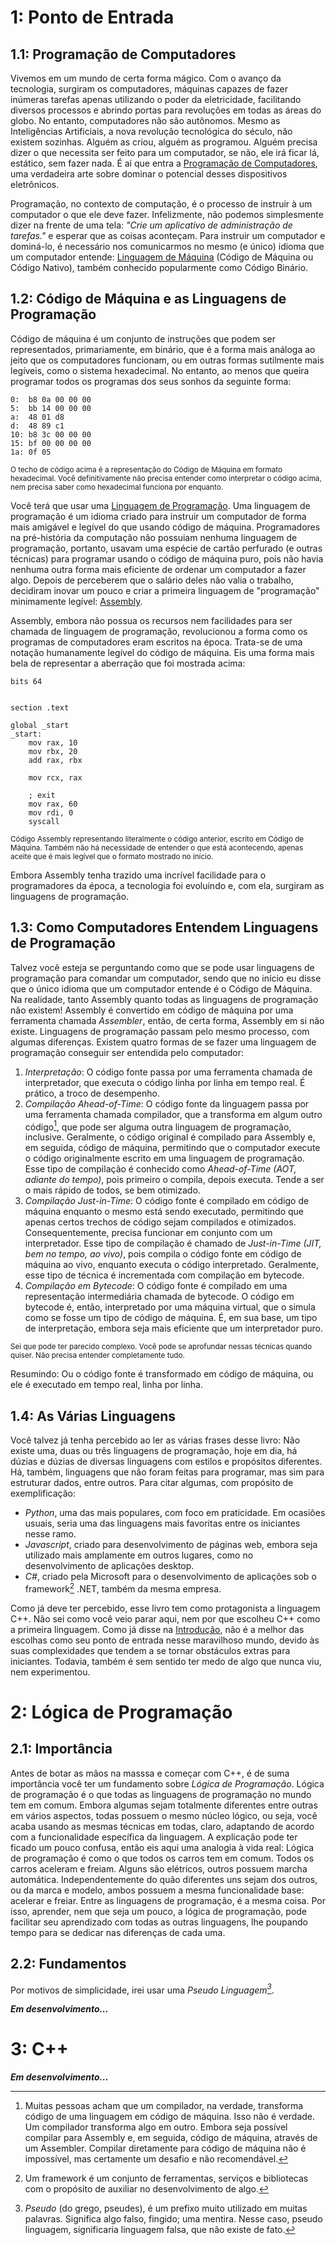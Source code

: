 # 1: Ponto de Entrada
## 1.1: Programação de Computadores

Vivemos em um mundo de certa forma mágico. Com o avanço da tecnologia, surgiram os computadores, máquinas capazes de fazer inúmeras tarefas apenas utilizando o poder da eletricidade, facilitando diversos processos e abrindo portas para revoluções em todas as áreas do globo. No entanto, computadores não são autônomos. Mesmo as Inteligências Artificiais, a nova revolução tecnológica do século, não existem sozinhas. Alguém as criou, alguém as programou. Alguém precisa dizer o que necessita ser feito para um computador, se não, ele irá ficar lá, estático, sem fazer nada. É aí que entra a [Programação de Computadores](https://pt.wikipedia.org/wiki/Programa%C3%A7%C3%A3o_de_computadores), uma verdadeira arte sobre dominar o potencial desses dispositivos eletrônicos.

Programação, no contexto de computação, é o processo de instruir à um computador o que ele deve fazer. Infelizmente, não podemos simplesmente dizer na frente de uma tela: *"Crie um aplicativo de administração de tarefas."* e esperar que as coisas aconteçam. Para instruir um computador e dominá-lo, é necessário nos comunicarmos no mesmo (e único) idioma que um computador entende: [Linguagem de Máquina](https://pt.wikipedia.org/wiki/C%C3%B3digo_de_m%C3%A1quina) (Código de Máquina ou Código Nativo), também conhecido popularmente como Código Binário.





## 1.2: Código de Máquina e as Linguagens de Programação

Código de máquina é um conjunto de instruções que podem ser representados, primariamente, em binário, que é a forma mais análoga ao jeito que os computadores funcionam, ou em outras formas sutilmente mais legíveis, como o sistema hexadecimal. No entanto, ao menos que queira programar todos os programas dos seus sonhos da seguinte forma:

```
0:  b8 0a 00 00 00
5:	bb 14 00 00 00
a:	48 01 d8
d:	48 89 c1
10:	b8 3c 00 00 00
15:	bf 00 00 00 00
1a:	0f 05
```

<small>O techo de código acima é a representação do Código de Máquina em formato hexadecimal. Você definitivamente não precisa entender como interpretar o código acima, nem precisa saber como hexadecimal funciona por enquanto.</small>

Você terá que usar uma [Linguagem de Programação](https://pt.wikipedia.org/wiki/Linguagem_de_programa%C3%A7%C3%A3o).
Uma linguagem de programação é um idioma criado para instruir um computador de forma mais amigável e legível do que usando código de máquina. Programadores na pré-história da computação não possuiam nenhuma linguagem de programação, portanto, usavam uma espécie de cartão perfurado (e outras técnicas) para programar usando o código de máquina puro, pois não havia nenhuma outra forma mais eficiente de ordenar um computador a fazer algo.
Depois de perceberem que o salário deles não valia o trabalho, decidiram inovar um pouco e criar a primeira linguagem de "programação" minimamente legível: [Assembly](https://pt.wikipedia.org/wiki/Linguagem_assembly).

Assembly, embora não possua os recursos nem facilidades para ser chamada de linguagem de programação, revolucionou a forma como os programas de computadores eram escritos na época. Trata-se de uma notação humanamente legível do código de máquina. Eis uma forma mais bela de representar a aberração que foi mostrada acima:

```Assembly
bits 64


section .text

global _start
_start:
    mov rax, 10
    mov rbx, 20
    add rax, rbx

    mov rcx, rax

    ; exit
    mov rax, 60
    mov rdi, 0
    syscall
```

<small>Código Assembly representando literalmente o código anterior, escrito em Código de Máquina. Também não há necessidade de entender o que está acontecendo, apenas aceite que é mais legível que o formato mostrado no início.</small>

Embora Assembly tenha trazido uma incrível facilidade para o programadores da época, a tecnologia foi evoluindo e, com ela, surgiram as linguagens de programação.





## 1.3: Como Computadores Entendem Linguagens de Programação

Talvez você esteja se perguntando como que se pode usar linguagens de programação para comandar um computador, sendo que no início eu disse que o único idioma que um computador entende é o Código de Máquina. Na realidade, tanto Assembly quanto todas as linguagens de programação não existem!
Assembly é convertido em código de máquina por uma ferramenta chamada *Assembler*, então, de certa forma, Assembly em si não existe. Linguagens de programação passam pelo mesmo processo, com algumas diferenças. Existem quatro formas de se fazer uma linguagem de programação conseguir ser entendida pelo computador:

1. *Interpretação*: O código fonte passa por uma ferramenta chamada de interpretador, que executa o código linha por linha em tempo real. É prático, a troco de desempenho.
2. *Compilação Ahead-of-Time*: O código fonte da linguagem passa por uma ferramenta chamada compilador, que a transforma em algum outro código[^1], que pode ser alguma outra linguagem de programação, inclusive. Geralmente, o código original é compilado para Assembly e, em seguida, código de máquina, permitindo que o computador execute o código originalmente escrito em uma linguagem de programação. Esse tipo de compilação é conhecido como *Ahead-of-Time (AOT, adiante do tempo)*, pois primeiro o compila, depois executa. Tende a ser o mais rápido de todos, se bem otimizado.
3. *Compilação Just-in-Time*: O código fonte é compilado em código de máquina enquanto o mesmo está sendo executado, permitindo que apenas certos trechos de código sejam compilados e otimizados. Consequentemente, precisa funcionar em conjunto com um interpretador. Esse tipo de compilação é chamado de *Just-in-Time (JIT, bem no tempo, ao vivo)*, pois compila o código fonte em código de máquina ao vivo, enquanto executa o código interpretado. Geralmente, esse tipo de técnica é incrementada com compilação em bytecode.
4. *Compilação em Bytecode*: O código fonte é compilado em uma representação intermediária chamada de bytecode. O código em bytecode é, então, interpretado por uma máquina virtual, que o simula como se fosse um tipo de código de máquina. É, em sua base, um tipo de interpretação, embora seja mais eficiente que um interpretador puro.

<small>Sei que pode ter parecido complexo. Você pode se aprofundar nessas técnicas quando quiser. Não precisa entender completamente tudo.</small>

Resumindo: Ou o código fonte é transformado em código de máquina, ou ele é executado em tempo real, linha por linha.





## 1.4: As Várias Linguagens

<!-- TODO: add more content -->

Você talvez já tenha percebido ao ler as várias frases desse livro: Não existe uma, duas ou três linguagens de programação, hoje em dia, há dúzias e dúzias de diversas linguagens com estilos e propósitos diferentes. Há, também, linguagens que não foram feitas para programar, mas sim para estruturar dados, entre outros. Para citar algumas, com propósito de exemplificação:
- *Python*, uma das mais populares, com foco em praticidade. Em ocasiões usuais, seria uma das linguagens mais favoritas entre os iniciantes nesse ramo.
- *Javascript*, criado para desenvolvimento de páginas web, embora seja utilizado mais amplamente em outros lugares, como no desenvolvimento de aplicações desktop.
- *C#*, criado pela Microsoft para o desenvolvimento de aplicações sob o framework[^2] .NET, também da mesma empresa.

Como já deve ter percebido, esse livro tem como protagonista a linguagem C++. Não sei como você veio parar aqui, nem por que escolheu C++ como a primeira linguagem. Como já disse na [Introdução](./introdução.md), não é a melhor das escolhas como seu ponto de entrada nesse maravilhoso mundo, devido às suas complexidades que tendem a se tornar obstáculos extras para iniciantes. Todavia, também é sem sentido ter medo de algo que nunca viu, nem experimentou.





# 2: Lógica de Programação
## 2.1: Importância

Antes de botar as mãos na masssa e começar com C++, é de suma importância você ter um fundamento sobre *Lógica de Programação*.
Lógica de programação é o que todas as linguagens de programação no mundo tem em comum. Embora algumas sejam totalmente diferentes entre outras em vários aspectos, todas possuem o mesmo núcleo lógico, ou seja, você acaba usando as mesmas técnicas em todas, claro, adaptando de acordo com a funcionalidade específica da linguagem. A explicação pode ter ficado um pouco confusa, então eis aqui uma analogia à vida real: Lógica de programação é como o que todos os carros tem em comum. Todos os carros aceleram e freiam. Alguns são elétricos, outros possuem marcha automática. Independentemente do quão diferentes uns sejam dos outros, ou da marca e modelo, ambos possuem a mesma funcionalidade base: acelerar e freiar. Entre as linguagens de programação, é a mesma coisa.
Por isso, aprender, nem que seja um pouco, a lógica de programação, pode facilitar seu aprendizado com todas as outras linguagens, lhe poupando tempo para se dedicar nas diferenças de cada uma.





## 2.2: Fundamentos

Por motivos de simplicidade, irei usar uma *Pseudo Linguagem[^3]*.

***Em desenvolvimento...***





# 3: C++

***Em desenvolvimento...***





[^1]: Muitas pessoas acham que um compilador, na verdade, transforma código de uma linguagem em código de máquina. Isso não é verdade. Um compilador transforma algo em outro. Embora seja possível compilar para Assembly e, em seguida, código de máquina, através de um Assembler. Compilar diretamente para código de máquina não é impossível, mas certamente um desafio e não recomendável.



[^2]: Um framework é um conjunto de ferramentas, serviços e bibliotecas com o propósito de auxiliar no desenvolvimento de algo.


[^3]: *Pseudo* (do grego, pseudes), é um prefixo muito utilizado em muitas palavras. Significa algo falso, fingido; uma mentira. Nesse caso, pseudo linguagem, significaria linguagem falsa, que não existe de fato.